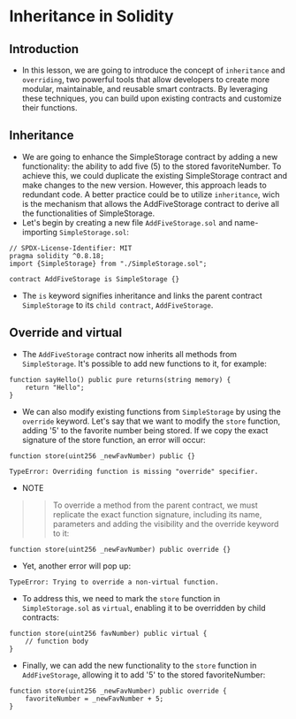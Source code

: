 # Inheritance in Solidity

## Introduction
- In this lesson, we are going to introduce the concept of `inheritance` and `overriding`, two powerful tools that allow developers to create more modular, maintainable, and reusable smart contracts. By leveraging these techniques, you can build upon existing contracts and customize their functions.

## Inheritance
- We are going to enhance the SimpleStorage contract by adding a new functionality: the ability to add five (5) to the stored favoriteNumber. To achieve this, we could duplicate the existing SimpleStorage contract and make changes to the new version. However, this approach leads to redundant code. A better practice could be to utilize `inheritance`, wich is the mechanism that allows the AddFiveStorage contract to derive all the functionalities of SimpleStorage.
- Let's begin by creating a new file `AddFiveStorage.sol` and name-importing `SimpleStorage.sol`:

```
// SPDX-License-Identifier: MIT
pragma solidity ^0.8.18;
import {SimpleStorage} from "./SimpleStorage.sol";

contract AddFiveStorage is SimpleStorage {}
```

- The `is` keyword signifies inheritance and links the parent contract `SimpleStorage` to its `child contract`, `AddFiveStorage`.

## Override and virtual
- The `AddFiveStorage` contract now inherits all methods from `SimpleStorage`. It's possible to add new functions to it, for example:

```
function sayHello() public pure returns(string memory) {
    return "Hello";
}
```

- We can also modify existing functions from `SimpleStorage` by using the `override` keyword. Let's say that we want to modify the `store` function, adding '5' to the favorite number being stored. If we copy the exact signature of the store function, an error will occur:
```
function store(uint256 _newFavNumber) public {}
```

```
TypeError: Overriding function is missing "override" specifier.
```

- NOTE
>> To override a method from the parent contract, we must replicate the exact function signature, including its name, parameters and adding the visibility and the override keyword to it:

```
function store(uint256 _newFavNumber) public override {}
```

- Yet, another error will pop up:

```
TypeError: Trying to override a non-virtual function.
```

- To address this, we need to mark the `store` function in `SimpleStorage.sol` as `virtual`, enabling it to be overridden by child contracts:

```
function store(uint256 favNumber) public virtual {
    // function body
}
```

- Finally, we can add the new functionality to the `store` function in `AddFiveStorage`, allowing it to add '5' to the stored favoriteNumber:
```
function store(uint256 _newFavNumber) public override {
    favoriteNumber = _newFavNumber + 5;
}
```



